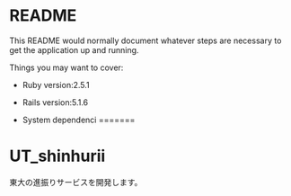 # README

This README would normally document whatever steps are necessary to get the
application up and running.

Things you may want to cover:

* Ruby version:2.5.1

* Rails version:5.1.6

* System dependenci
=======
# UT_shinhurii
東大の進振りサービスを開発します。
